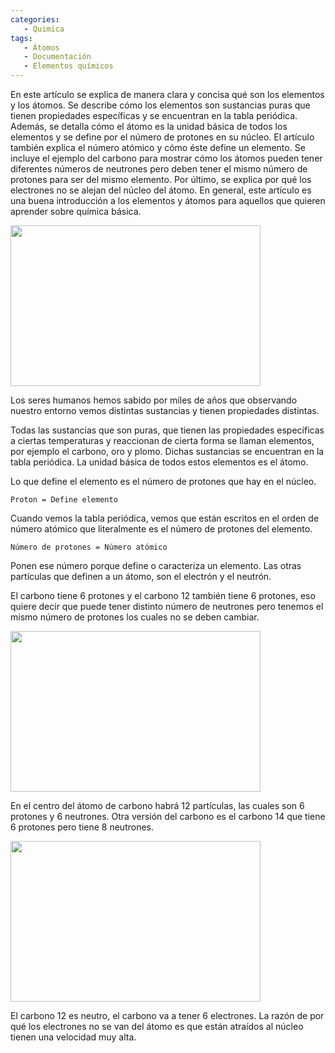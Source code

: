 ```yaml
--- 
categories: 
   - Quimica
tags:
   - Átomos
   - Documentación
   - Elementos químicos 
---
```


En este artículo se explica de manera clara y concisa qué son los elementos y los átomos. Se describe cómo los elementos son sustancias puras que tienen propiedades específicas y se encuentran en la tabla periódica. Además, se detalla cómo el átomo es la unidad básica de todos los elementos y se define por el número de protones en su núcleo. El artículo también explica el número atómico y cómo éste define un elemento. Se incluye el ejemplo del carbono para mostrar cómo los átomos pueden tener diferentes números de neutrones pero deben tener el mismo número de protones para ser del mismo elemento. Por último, se explica por qué los electrones no se alejan del núcleo del átomo. En general, este artículo es una buena introducción a los elementos y átomos para aquellos que quieren aprender sobre química básica.

<img src="https://dylanmeca.github.io/assets/img/quimica/atomo-representacion.png" width="400px" height="257px">

Los seres humanos hemos sabido por miles de años que observando nuestro entorno vemos distintas sustancias y tienen propiedades distintas.

Todas las sustancias que son puras, que tienen las propiedades específicas a ciertas temperaturas y reaccionan de cierta forma se llaman elementos, por ejemplo el carbono, oro y plomo. Dichas sustancias se encuentran en la tabla periódica. La unidad básica de todos estos elementos es el átomo.

Lo que define el elemento es el número de protones que hay en el núcleo.

```
Proton = Define elemento
```

Cuando vemos la tabla periódica, vemos que están escritos en el orden de número atómico que literalmente es el número de protones del elemento.

```
Número de protones = Número atómico 
```

Ponen ese número porque define o caracteriza un elemento. Las otras partículas que definen a un átomo, son el electrón y el neutrón.

El carbono tiene 6 protones y el carbono 12 también tiene 6 protones, eso quiere decir que puede tener distinto número de neutrones pero tenemos el mismo número de protones los cuales no se deben cambiar.

<img src="https://dylanmeca.github.io/assets/img/quimica/carbono-quimica.jpeg" width="400px" height="257px">

En el centro del átomo de carbono habrá 12 partículas, las cuales son 6 protones y 6 neutrones. Otra versión del carbono es el carbono 14 que tiene 6 protones pero tiene 8 neutrones.

<img src="https://dylanmeca.github.io/assets/img/quimica/atomo.jpeg" width="400px" height="257px">

El carbono 12 es neutro, el carbono va a tener 6 electrones. La razón de por qué los electrones no se van del átomo es que están atraídos al núcleo tienen una velocidad muy alta.
